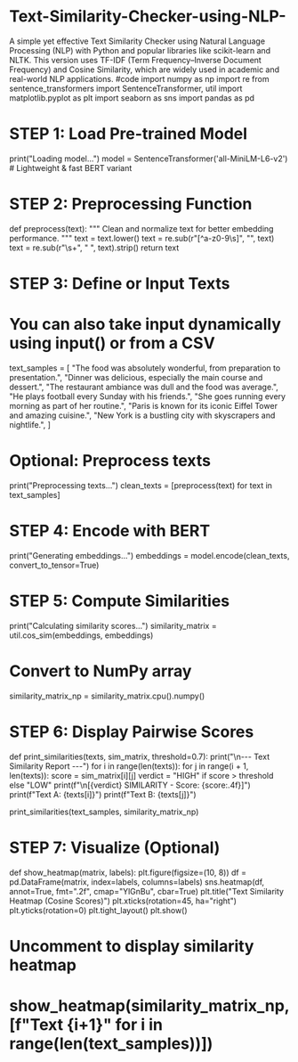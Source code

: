 # Text-Similarity-Checker-using-NLP-
A simple yet effective Text Similarity Checker using Natural Language Processing (NLP) with Python and popular libraries like scikit-learn and NLTK. This version uses TF-IDF (Term Frequency–Inverse Document Frequency) and Cosine Similarity, which are widely used in academic and real-world NLP applications.
#code
import numpy as np
import re
from sentence_transformers import SentenceTransformer, util
import matplotlib.pyplot as plt
import seaborn as sns
import pandas as pd

# STEP 1: Load Pre-trained Model
print("Loading model...")
model = SentenceTransformer('all-MiniLM-L6-v2')  # Lightweight & fast BERT variant

# STEP 2: Preprocessing Function
def preprocess(text):
    """
    Clean and normalize text for better embedding performance.
    """
    text = text.lower()
    text = re.sub(r"[^a-z0-9\s]", "", text)
    text = re.sub(r"\s+", " ", text).strip()
    return text

# STEP 3: Define or Input Texts
# You can also take input dynamically using input() or from a CSV
text_samples = [
    "The food was absolutely wonderful, from preparation to presentation.",
    "Dinner was delicious, especially the main course and dessert.",
    "The restaurant ambiance was dull and the food was average.",
    "He plays football every Sunday with his friends.",
    "She goes running every morning as part of her routine.",
    "Paris is known for its iconic Eiffel Tower and amazing cuisine.",
    "New York is a bustling city with skyscrapers and nightlife.",
]
# Optional: Preprocess texts
print("Preprocessing texts...")
clean_texts = [preprocess(text) for text in text_samples]

# STEP 4: Encode with BERT
print("Generating embeddings...")
embeddings = model.encode(clean_texts, convert_to_tensor=True)

# STEP 5: Compute Similarities
print("Calculating similarity scores...")
similarity_matrix = util.cos_sim(embeddings, embeddings)

# Convert to NumPy array
similarity_matrix_np = similarity_matrix.cpu().numpy()

# STEP 6: Display Pairwise Scores
def print_similarities(texts, sim_matrix, threshold=0.7):
    print("\n--- Text Similarity Report ---")
    for i in range(len(texts)):
        for j in range(i + 1, len(texts)):
            score = sim_matrix[i][j]
            verdict = "HIGH" if score > threshold else "LOW"
            print(f"\n[{verdict} SIMILARITY - Score: {score:.4f}]")
            print(f"Text A: {texts[i]}")
            print(f"Text B: {texts[j]}")

print_similarities(text_samples, similarity_matrix_np)

# STEP 7: Visualize (Optional)
def show_heatmap(matrix, labels):
    plt.figure(figsize=(10, 8))
    df = pd.DataFrame(matrix, index=labels, columns=labels)
    sns.heatmap(df, annot=True, fmt=".2f", cmap="YlGnBu", cbar=True)
    plt.title("Text Similarity Heatmap (Cosine Scores)")
    plt.xticks(rotation=45, ha="right")
    plt.yticks(rotation=0)
    plt.tight_layout()
    plt.show()

# Uncomment to display similarity heatmap
# show_heatmap(similarity_matrix_np, [f"Text {i+1}" for i in range(len(text_samples))])
